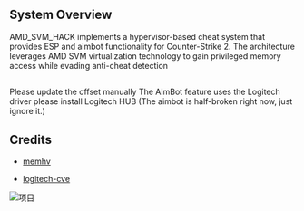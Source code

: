 ## System Overview

AMD_SVM_HACK implements a hypervisor-based cheat system that provides ESP and aimbot functionality for Counter-Strike 2. The architecture leverages AMD SVM virtualization technology to gain privileged memory access while evading anti-cheat detection
##
Please update the offset manually  The AimBot feature uses the Logitech driver please install Logitech HUB (The aimbot is half-broken right now, just ignore it.)

## Credits
- [memhv](https://github.com/SamuelTulach/memhv)

- [logitech-cve](https://github.com/ekknod/logitech-cve)


![项目](./img/img.png)